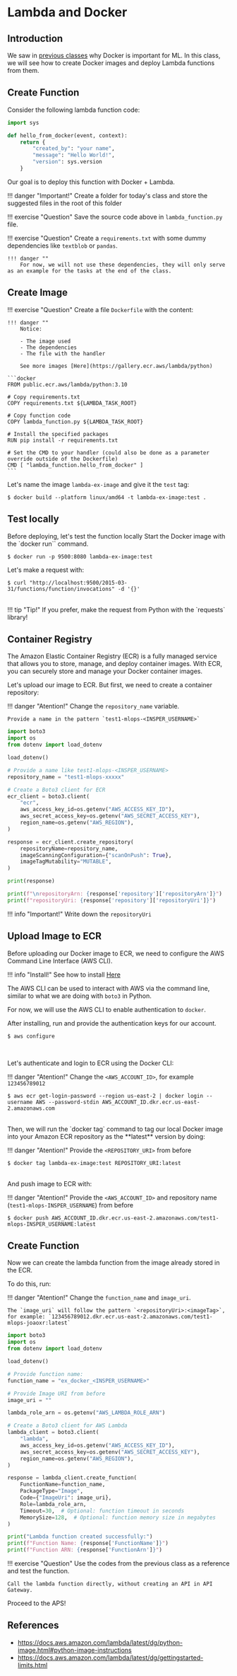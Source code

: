 # Lambda and Docker

## Introduction

We saw in [previous classes](../05-docker/intro.md) why Docker is important for ML. In this class, we will see how to create Docker images and deploy Lambda functions from them.

## Create Function

Consider the following lambda function code:

```python
import sys

def hello_from_docker(event, context):
    return {
        "created_by": "your name",
        "message": "Hello World!",
        "version": sys.version
    }
```

Our goal is to deploy this function with Docker + Lambda.

!!! danger "Important!"
    Create a folder for today's class and store the suggested files in the root of this folder

!!! exercise "Question"
    Save the source code above in `lambda_function.py` file.

!!! exercise "Question"
    Create a `requirements.txt` with some dummy dependencies like `textblob` or `pandas`.

    !!! danger ""
        For now, we will not use these dependencies, they will only serve as an example for the tasks at the end of the class.

## Create Image

!!! exercise "Question"
    Create a file `Dockerfile` with the content:

    !!! danger ""
        Notice:

        - The image used
        - The dependencies
        - The file with the handler

        See more images [Here](https://gallery.ecr.aws/lambda/python)

    ```docker
    FROM public.ecr.aws/lambda/python:3.10

    # Copy requirements.txt
    COPY requirements.txt ${LAMBDA_TASK_ROOT}

    # Copy function code
    COPY lambda_function.py ${LAMBDA_TASK_ROOT}

    # Install the specified packages
    RUN pip install -r requirements.txt

    # Set the CMD to your handler (could also be done as a parameter override outside of the Dockerfile)
    CMD [ "lambda_function.hello_from_docker" ]
    ```

Let's name the image `lambda-ex-image` and give it the `test` tag:

<div class="termy">

```console
$ docker build --platform linux/amd64 -t lambda-ex-image:test .
```

</div>

## Test locally

Before deploying, let's test the function locally Start the Docker image with the `docker run`` command.

<div class="termy">

```console
$ docker run -p 9500:8080 lambda-ex-image:test
```

</div>

Let's make a request with:

<div class="termy">

```console
$ curl "http://localhost:9500/2015-03-31/functions/function/invocations" -d '{}'
```

</div>

<br>
!!! tip "Tip!"
    If you prefer, make the request from Python with the `requests` library!

## Container Registry

The Amazon Elastic Container Registry (ECR) is a fully managed service that allows you to store, manage, and deploy container images. With ECR, you can securely store and manage your Docker container images.

Let's upload our image to ECR. But first, we need to create a container repository:

!!! danger "Atention!"
    Change the `repository_name` variable.
    
    Provide a name in the pattern `test1-mlops-<INSPER_USERNAME>`

```python
import boto3
import os
from dotenv import load_dotenv

load_dotenv()

# Provide a name like test1-mlops-<INSPER_USERNAME>
repository_name = "test1-mlops-xxxxx"

# Create a Boto3 client for ECR
ecr_client = boto3.client(
    "ecr",
    aws_access_key_id=os.getenv("AWS_ACCESS_KEY_ID"),
    aws_secret_access_key=os.getenv("AWS_SECRET_ACCESS_KEY"),
    region_name=os.getenv("AWS_REGION"),
)

response = ecr_client.create_repository(
    repositoryName=repository_name,
    imageScanningConfiguration={"scanOnPush": True},
    imageTagMutability="MUTABLE",
)

print(response)

print(f"\nrepositoryArn: {response['repository']['repositoryArn']}")
print(f"repositoryUri: {response['repository']['repositoryUri']}")
```

!!! info "Important!"
    Write down the `repositoryUri`

## Upload Image to ECR

Before uploading our Docker image to ECR, we need to configure the AWS Command Line Interface (AWS CLI).

!!! info "Install!"
    See how to install [Here](https://docs.aws.amazon.com/cli/latest/userguide/getting-started-install.html)

The AWS CLI can be used to interact with AWS via the command line, similar to what we are doing with `boto3` in Python.

For now, we will use the AWS CLI to enable authentication to `docker`.

After installing, run and provide the authentication keys for our account.

<div class="termy">

```console
$ aws configure
```

</div>
<br>

Let's authenticate and login to ECR using the Docker CLI:

!!! danger "Atention!"
    Change the `<AWS_ACCOUNT_ID>`, for example `123456789012`

<div class="termy">

```console
$ aws ecr get-login-password --region us-east-2 | docker login --username AWS --password-stdin AWS_ACCOUNT_ID.dkr.ecr.us-east-2.amazonaws.com
```

</div>

<br>
Then, we will run the `docker tag` command to tag our local Docker image into your Amazon ECR repository as the **latest** version by doing:

!!! danger "Atention!"
    Provide the `<REPOSITORY_URI>` from before

<div class="termy">

```console
$ docker tag lambda-ex-image:test REPOSITORY_URI:latest
```

</div>

<br>
And push image to ECR with:

!!! danger "Atention!"
    Provide the `<AWS_ACCOUNT_ID>` and repository name (`test1-mlops-INSPER_USERNAME`) from before


<div class="termy">

```console
$ docker push AWS_ACCOUNT_ID.dkr.ecr.us-east-2.amazonaws.com/test1-mlops-INSPER_USERNAME:latest
```

</div>


## Create Function

Now we can create the lambda function from the image already stored in the ECR.

To do this, run:

!!! danger "Atention!"
    Change the `function_name` and `image_uri`.

    The `image_uri` will follow the pattern `<repositoryUri>:<imageTag>`, for example: `123456789012.dkr.ecr.us-east-2.amazonaws.com/test1-mlops-joaoxr:latest`

```python
import boto3
import os
from dotenv import load_dotenv

load_dotenv()

# Provide function name: 
function_name = "ex_docker_<INSPER_USERNAME>"

# Provide Image URI from before
image_uri = ""

lambda_role_arn = os.getenv("AWS_LAMBDA_ROLE_ARN")

# Create a Boto3 client for AWS Lambda
lambda_client = boto3.client(
    "lambda",
    aws_access_key_id=os.getenv("AWS_ACCESS_KEY_ID"),
    aws_secret_access_key=os.getenv("AWS_SECRET_ACCESS_KEY"),
    region_name=os.getenv("AWS_REGION"),
)

response = lambda_client.create_function(
    FunctionName=function_name,
    PackageType="Image",
    Code={"ImageUri": image_uri},
    Role=lambda_role_arn,
    Timeout=30,  # Optional: function timeout in seconds
    MemorySize=128,  # Optional: function memory size in megabytes
)

print("Lambda function created successfully:")
print(f"Function Name: {response['FunctionName']}")
print(f"Function ARN: {response['FunctionArn']}")
```

!!! exercise "Question"
    Use the codes from the previous class as a reference and test the function.
    
    Call the lambda function directly, without creating an API in API Gateway.

Proceed to the APS!

## References

- https://docs.aws.amazon.com/lambda/latest/dg/python-image.html#python-image-instructions
- https://docs.aws.amazon.com/lambda/latest/dg/gettingstarted-limits.html